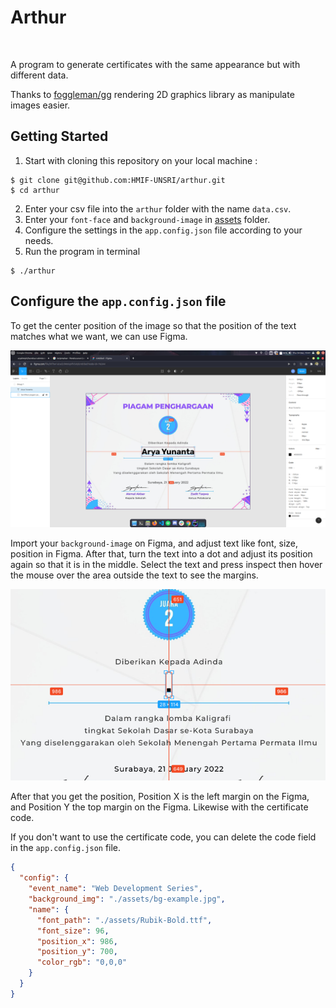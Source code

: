 # Arthur

<img src="https://idn-a.kakaopagecdn.com/public/contents/image/bdc4b114-bc0d-414a-b33b-7f7062a7cf04/x2/7ff1bf78956fafb41a238ed19633b3f491d00112.jpg" width="500px;" alt=""/>


A program to generate certificates with the same appearance but with different data.

Thanks to [foggleman/gg](https://github.com/fogleman/gg) rendering 2D graphics library as manipulate images easier.

## Getting Started

1. Start with cloning this repository on your local machine :

```
$ git clone git@github.com:HMIF-UNSRI/arthur.git
$ cd arthur
```

2. Enter your csv file into the `arthur` folder with the name `data.csv`.
3. Enter your `font-face` and `background-image` in [assets](./assets) folder.
4. Configure the settings in the `app.config.json` file according to your needs.
5. Run the program in terminal

```
$ ./arthur
```

## Configure the `app.config.json` file

To get the center position of the image so that the position of the text matches what we want, we can use Figma.

![Screenshot](./assets/figma-ss-1.png)

Import your `background-image` on Figma, and adjust text like font, size, position in Figma. After that, turn the text
into a dot and adjust its position again so that it is in the middle. Select the text and press inspect then hover the
mouse over the area outside the text to see the margins.

![Screenshot](./assets/figma-ss-2.png)

After that you get the position, Position X is the left margin on the Figma, and Position Y the top margin on the Figma.
Likewise with the certificate code.

If you don't want to use the certificate code, you can delete the code field in the `app.config.json` file.

```json
{
  "config": {
    "event_name": "Web Development Series",
    "background_img": "./assets/bg-example.jpg",
    "name": {
      "font_path": "./assets/Rubik-Bold.ttf",
      "font_size": 96,
      "position_x": 986,
      "position_y": 700,
      "color_rgb": "0,0,0"
    }
  }
}
```